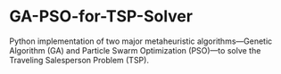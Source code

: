 # GA-PSO-for-TSP-Solver
Python implementation of two major metaheuristic algorithms—Genetic Algorithm (GA) and Particle Swarm Optimization (PSO)—to solve the Traveling Salesperson Problem (TSP).
